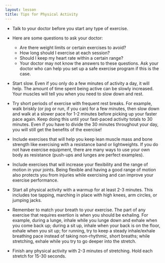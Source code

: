 ```yaml
---
layout: lesson
title: Tips for Physical Activity
---
```


* Talk to your doctor before you start any type of exercise. 
* Here are some questions to ask your doctor:

    - Are there weight limits or certain exercises to avoid?
    - How long should I exercise at each session?
    - Should I keep my heart rate within a certain range?
    - Your doctor may not know the answers to these questions. Ask your doctor who can help you set up a safe exercise program if this is the case.

* Start slow. Even if you only do a few minutes of activity a day, it will help. The amount of time spent being active can be slowly increased. Your muscles will tell you when you need to slow down and rest.

* Try short periods of exercise with frequent rest breaks. For example, walk briskly (or jog or run, if you can) for a few minutes, then slow down and walk at a slower pace for 1-2 minutes before picking up your faster pace again. Keep doing this until your fast-paced activity totals to 30 minutes. Even if you have to divide the 30 minutes throughout your day, you will still get the benefits of the exercise!

* Include exercises that will help you keep lean muscle mass and bone strength like exercising with a resistance band or lightweights. If you do not have exercise equipment, there are many ways to use your own body as resistance (push-ups and lunges are perfect examples).

* Include exercises that will increase your flexibility and the range of motion in your joints. Being flexible and having a good range of motion also protects you from injuries while exercising and can improve your exercise performance.

* Start all physical activity with a warmup for at least 2-3 minutes. This includes toe tapping, marching in place with high knees, arm circles, or jumping jacks. 

* Remember to match your breath to your exercise. The part of any exercise that requires exertion is when you should be exhaling. For example, during a lunge, inhale while you lunge down and exhale when you come back up; during a sit up, inhale when your back is on the floor, exhale when you sit up; for running, try to keep a steady inhale/exhale breathing pace instead of taking non-rhythmic, short breaths; while stretching, exhale while you try to go deeper into the stretch.

* Finish any physical activity with 2-3 minutes of stretching. Hold each stretch for 15-30 seconds. 
